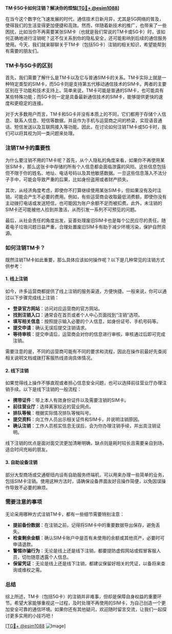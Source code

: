 **TM卡5G卡如何注销？解决你的烦恼[[TG💪+ @esim1088](https://t.me/s/esim1088)]**

在当今这个数字化飞速发展的时代，通信技术日新月异，尤其是5G网络的普及，使得我们的生活变得更加便捷和高效。然而，伴随着新技术的推广，也带来了一些困扰，比如当你不再需要某张SIM卡（也就是我们常说的TM卡或5G卡）时，该如何正确地进行注销呢？这不仅关系到你的隐私安全，还可能影响到后续的通信服务使用。今天，我们就来聊聊关于TM卡（包括5G卡）注销的相关知识，希望能帮到有需要的朋友们。

### TM卡与5G卡的区别

首先，我们需要了解什么是TM卡以及它与普通SIM卡的关系。TM卡实际上就是一种特定类型的SIM卡，而5G卡则是支持第五代移动通信技术的SIM卡。两者的主要区别在于功能和技术支持上。简单来说，TM卡可能是普通的SIM卡，也可能具有某些特殊功能；而5G卡则一定是具备最新通信技术的SIM卡，能够提供更快的速度和更稳定的连接。

对于大多数用户而言，TM卡和5G卡并没有本质上的不同，它们都用于存储个人信息、联系人信息、短信等数据，并且作为手机与运营商之间的桥梁，实现语音通话、短信发送以及互联网接入等功能。因此，在讨论如何注销TM卡或5G卡时，我们可以将其视为同一类问题来处理。

### 注销TM卡的重要性

为什么要注销不用的TM卡呢？首先，从个人隐私的角度来看，如果你不再使用某张SIM卡，那么这张卡中存储的所有个人信息都会面临泄露的风险。这些信息包括但不限于你的姓名、地址、电话号码以及其他敏感数据。一旦这些信息落入不法分子手中，可能会导致严重的后果，比如身份盗用或者财产损失。

其次，从经济角度考虑，即使你不打算继续使用某张SIM卡，但如果没有及时注销，可能会产生不必要的费用。例如，有些运营商会收取最低消费额，即使你没有主动拨打电话或发送短信，也可能因为账户余额不足而被扣费。此外，未注销的SIM卡还可能被他人捡到并激活，从而引发一系列不可预见的问题。

最后，从社会责任的角度出发，妥善处理废旧SIM卡也是每个公民应尽的责任。随着电子垃圾问题日益严重，合理处置废旧SIM卡有助于减少环境污染，保护自然资源。

### 如何注销TM卡？

既然注销TM卡如此重要，那么具体应该如何操作呢？以下是几种常见的注销方式供参考：

#### 1. 线上注销

如今，许多运营商都提供了线上注销的服务渠道，方便快捷。一般来说，你可以通过以下步骤完成线上注销：

- **登录官方网站**：访问对应运营商的官方网站。
- **找到注销入口**：通常会在首页或者个人中心页面找到“注销”选项。
- **填写相关信息**：按照提示输入必要的个人信息，如身份证号、手机号码等。
- **提交申请**：确认无误后提交注销请求。
- **等待审核**：提交申请后，运营商会对你的信息进行审核，审核通过后即可完成注销。

需要注意的是，不同的运营商可能有不同的要求和流程，因此在操作前最好先查阅相关说明文档或拨打客服热线咨询具体情况。

#### 2. 线下注销

如果觉得线上操作不够直观或者担心信息安全问题，也可以选择前往营业厅办理注销手续。以下是线下注销的一般流程：

- **携带证件**：带上本人有效身份证件以及需要注销的SIM卡。
- **前往营业厅**：选择离家较近的营业网点。
- **排队等候**：根据实际情况排队等候叫号。
- **提交资料**：向工作人员出示相关证件和SIM卡，并说明注销原因。
- **确认注销**：工作人员核实信息无误后，会为你办理注销手续，并出具注销证明。

线下注销的优点是面对面交流更加清晰明确，缺点则是耗时较长且需要亲自到场，适合时间充裕的朋友。

#### 3. 自助设备注销

部分大型商场或交通枢纽内设有自助服务终端机，可以用来办理一些简单的业务，包括SIM卡注销。使用这种方法时，请确保设备界面友好且操作简便，以免因误操作导致不必要的麻烦。

### 需要注意的事项

无论采用哪种方式注销TM卡，都有一些细节需要特别注意：

- **提前备份数据**：在注销之前，记得将SIM卡中的重要数据导出保存，避免丢失。
- **检查剩余金额**：确认SIM卡账户中是否有未使用的余额或其他资产，必要时可申请退款。
- **警惕诈骗行为**：无论是线上还是线下注销，都要提防虚假网站或假冒客服人员，切勿随意透露个人信息。
- **保留凭证**：无论是线上还是线下注销，都建议保留好相关的凭证，以备将来查询或维权之需。

### 总结

综上所述，TM卡（包括5G卡）的注销并非难事，但却是保障自身权益的重要环节。希望大家能够重视这一过程，及时处理不再使用的SIM卡，为自己创造一个更加安全可靠的通信环境。如果你还有其他疑问，欢迎随时留言交流，让我们一起探讨更多实用的小技巧吧！

[[TG💪+ @esim1088](https://t.me/s/esim1088) ![Image](https://i.postimg.cc/4NQfJmqS/Snipaste-2025-05-13-00-14-12.png)]